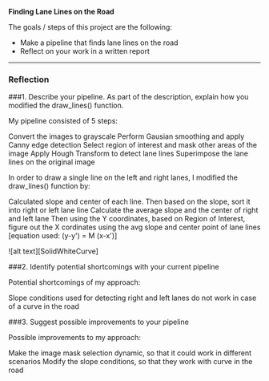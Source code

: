 **Finding Lane Lines on the Road**

The goals / steps of this project are the following:
* Make a pipeline that finds lane lines on the road
* Reflect on your work in a written report


[//]: # (Image References)

[image1]: ./examples/_processed_solidWhiteCurve.jpg "SolidWhiteCurve"

---

### Reflection

###1. Describe your pipeline. As part of the description, explain how you modified the draw_lines() function.

My pipeline consisted of 5 steps:

Convert the images to grayscale
Perform Gausian smoothing and apply Canny edge detection
Select region of interest and mask other areas of the image
Apply Hough Transform to detect lane lines
Superimpose the lane lines on the original image

In order to draw a single line on the left and right lanes, I modified the draw_lines() function by:

Calculated slope and center of each line. Then based on the slope, sort it into right or left lane line
Calculate the average slope and the center of right and left lane
Then using the Y coordinates, based on Region of Interest, figure out the X cordinates using the avg slope and center point of lane lines [equation used: (y-y') = M (x-x')]



![alt text][SolidWhiteCurve]


###2. Identify potential shortcomings with your current pipeline

Potential shortcomings of my approach:

Slope conditions used for detecting right and left lanes do not work in case of a curve in the road




###3. Suggest possible improvements to your pipeline

Possible improvements to my approach:

Make the image mask selection dynamic, so that it could work in different scenarios
Modify the slope conditions, so that they work with curve in the road